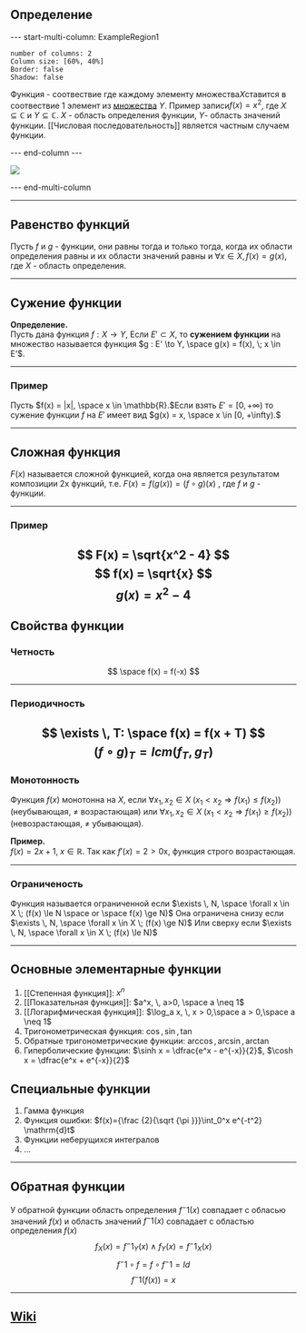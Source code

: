 ## Определение
--- start-multi-column: ExampleRegion1  
```column-settings  
number of columns: 2
Column size: [60%, 40%]
Border: false
Shadow: false
```

Функция - соотвествие где каждому элементу множества$X$ставится в соотвествие 1 элемент из [множества](Множество) $Y$. Пример записи$f(x) = x^2$, где $X \subseteq \mathbb{C}$ и $Y \subseteq \mathbb{C}$. $X$ - область определения функции, $Y$- область значений функции. [[Числовая последовательность]] является частным случаем функции.

--- end-column ---

![](function.png)

--- end-multi-column

---
## Равенство функций
Пусть $f$ и $g$ - функции, они равны тогда и только тогда, когда их области определения равны и их области значений равны и $\forall x \in X, f(x) = g(x)$, где $X$ - область определения.

---
## Сужение функции

**Определение.**  
Пусть дана функция $f : X \to Y$, Если $E' \subset X$, то **сужением функции**  на множество  называется функция $g : E' \to Y, \space g(x) = f(x), \; x \in E'$.

---
### Пример
Пусть $f(x) = |x|, \space x \in \mathbb{R}.$Если взять $E' = [0, +\infty)$ то сужение функции $f$ на $E'$ имеет вид  $g(x) = x, \space x \in [0, +\infty).$

---
## Сложная функция
$F(x)$ называется сложной функцией, когда она является результатом композиции 2х функций, т.е. $F(x) = f(g(x)) = (f \circ g)(x)$ , где $f$ и $g$ - функции.

---
### Пример
$$
	F(x) = \sqrt{x^2 - 4}
$$
$$
	f(x) = \sqrt{x}
$$
$$
	g(x) = x^2 - 4
$$
---
## Свойства функции
### Четность
$$
	\space f(x) = f(-x)
$$

---
### Периодичность
$$
	\exists \, T: \space f(x) = f(x + T) 
$$
$$
	(f \circ g)_T = lcm(f_T, g_T)
$$
---
### Монотонность
Функция $f(x)$ монотонна на $X$, если $\forall x_1, x_2 \in X \;(x_1 < x_2 \Rightarrow f(x_1) \le f(x_2))$ (неубывающая, $\neq$ возрастающая) или $\forall x_1, x_2 \in X \;(x_1 < x_2 \Rightarrow f(x_1) \ge f(x_2))$ (невозрастающая, $\neq$ убывающая).

**Пример.**  
$f(x) = 2x+1, \; x \in \mathbb{R}$. Так как $f'(x) = 2 > 0$x, функция строго возрастающая.

---
### Ограниченость
Функция называется ограниченной если $\exists \, N, \space \forall x \in X \; (f(x) \le N \space or \space f(x) \ge N)$
Она ограничена снизу если $\exists \, N, \space \forall x \in X \; (f(x) \ge N)$
Или сверху если $\exists \, N, \space \forall x \in X \; (f(x) \le N)$

---
## Основные элементарные функции
1. [[Степенная функция]]: $x^n$
2. [[Показательная функция]]: $a^x, \, a>0, \space a \neq 1$
3. [[Логарифмическая функция]]: $\log_a x, \, x > 0,\space a > 0,\space a \neq 1$ 
4. Тригонометрическая функция: $\cos, \, \sin, \, \tan$
5. Обратные тригонометрические функции: $\arccos, \arcsin, \arctan$
6. Гиперболические функции: $\sinh x = \dfrac{e^x - e^{-x}}{2}$, $\cosh x = \dfrac{e^x + e^{-x}}{2}$
## Специальные функции
1. Гамма функция
2. Функция ошибки: $f(x)={\frac {2}{\sqrt {\pi }}}\int_0^x e^{-t^2} \mathrm{d}t$
3. Функции неберущихся интегралов
4. ...

---
## Обратная функции
У обратной функции область определения $f^-1(x)$ совпадает с обласью значений $f(x)$ и область значений $f^-1(x)$ совпадает с областью определения $f(x)$
$$
	f_X(x) = f^-1_Y(x) \; \land \; f_Y(x) = f^-1_X(x)
$$
$$
	f^-1 \circ f = f \circ f^-1 = Id
$$
$$
	f^-1(f(x)) = x
$$

---
## [Wiki](https://ru.wikipedia.org/wiki/Функция_(математика))